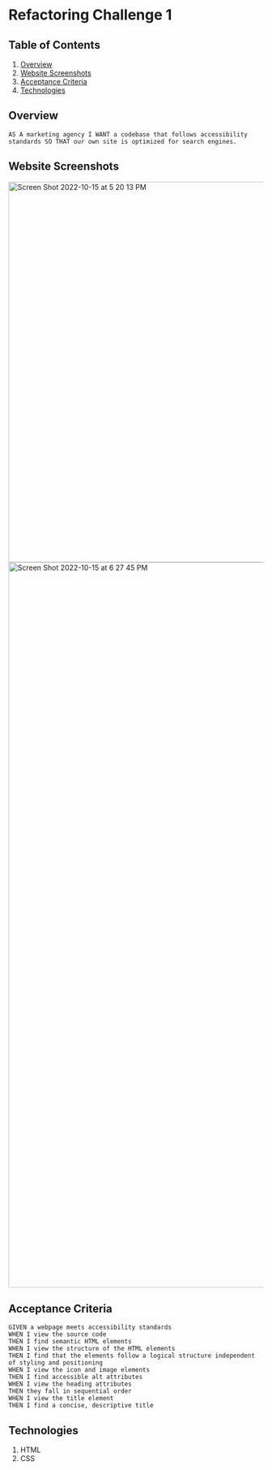 # Refactoring Challenge 1

## Table of Contents

1. [Overview](#overview)
2. [Website Screenshots](#website-screenshots)
3. [Acceptance Criteria](#acceptance-criteria)
4. [Technologies](#technologies)

## Overview

``` AS A marketing agency I WANT a codebase that follows accessibility standards SO THAT our own site is optimized for search engines. ```

## Website Screenshots

<img width="750" alt="Screen Shot 2022-10-15 at 5 20 13 PM" src="https://user-images.githubusercontent.com/72281855/174411883-c10ee9cd-9e4b-4068-9ea4-1ab8a9f2ec59.png">

<img width="1430" alt="Screen Shot 2022-10-15 at 6 27 45 PM" src="https://user-images.githubusercontent.com/72281855/174414967-7dd0774f-bb5d-492a-8c11-a57bf0784e10.png">

## Acceptance Criteria

```
GIVEN a webpage meets accessibility standards
WHEN I view the source code
THEN I find semantic HTML elements
WHEN I view the structure of the HTML elements
THEN I find that the elements follow a logical structure independent of styling and positioning
WHEN I view the icon and image elements
THEN I find accessible alt attributes
WHEN I view the heading attributes
THEN they fall in sequential order
WHEN I view the title element
THEN I find a concise, descriptive title
```

## Technologies

1. HTML
2. CSS
